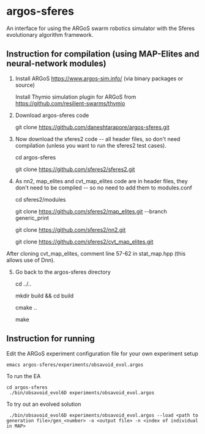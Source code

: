 argos-sferes
=======

An interface for using the ARGoS swarm robotics simulator with the Sferes evolutionary algorithm framework.


Instruction for compilation (using MAP-Elites and neural-network modules)
-------------

1. Install ARGoS https://www.argos-sim.info/ (via binary packages or source)

   Install Thymio simulation plugin for ARGoS from https://github.com/resilient-swarms/thymio

2. Download argos-sferes code

    git clone https://github.com/daneshtarapore/argos-sferes.git


3. Now download the sferes2 code -- all header files, so don't need compilation (unless you want to run the sferes2 test cases).

    cd argos-sferes

    git clone https://github.com/sferes2/sferes2.git 


4. As nn2, map_elites and cvt_map_elites code are in header files, they don't need to be compiled -- so no need to add them to modules.conf

    cd sferes2/modules

    git clone https://github.com/sferes2/map_elites.git --branch generic_print

    git clone https://github.com/sferes2/nn2.git
    
    git clone https://github.com/sferes2/cvt_map_elites.git

After cloning cvt_map_elites, comment line 57-62 in stat_map.hpp (this allows use of Dnn).



5. Go back to the argos-sferes directory

    cd ../..

    mkdir build && cd build

    cmake ..
    
    make


Instruction for running
-------------

Edit the ARGoS experiment configuration file for your own experiment setup

    emacs argos-sferes/experiments/obsavoid_evol.argos


To run the EA

    cd argos-sferes
     ./bin/obsavoid_evol6D experiments/obsavoid_evol.argos


To try out an evolved solution

     ./bin/obsavoid_evol6D experiments/obsavoid_evol.argos --load <path to generation file>/gen_<number> -o <output file> -n <index of individual in MAP>

